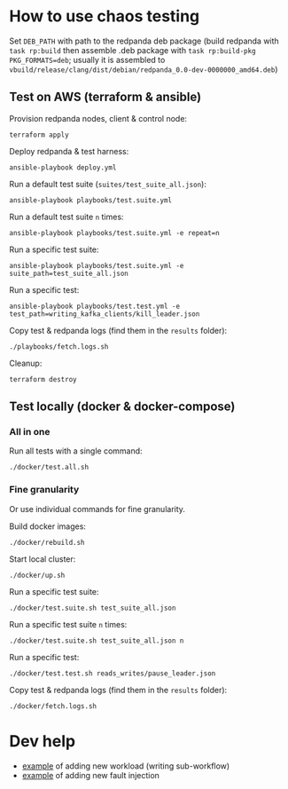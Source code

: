 # How to use chaos testing

Set `DEB_PATH` with path to the redpanda deb package (build redpanda with `task rp:build` then assemble .deb package with `task rp:build-pkg PKG_FORMATS=deb`; usually it is assembled to `vbuild/release/clang/dist/debian/redpanda_0.0-dev-0000000_amd64.deb`)

## Test on AWS (terraform & ansible)

Provision redpanda nodes, client & control node:

    terraform apply

Deploy redpanda & test harness:

    ansible-playbook deploy.yml

Run a default test suite (`suites/test_suite_all.json`):

    ansible-playbook playbooks/test.suite.yml

Run a default test suite `n` times:

    ansible-playbook playbooks/test.suite.yml -e repeat=n

Run a specific test suite:

    ansible-playbook playbooks/test.suite.yml -e suite_path=test_suite_all.json

Run a specific test:

    ansible-playbook playbooks/test.test.yml -e test_path=writing_kafka_clients/kill_leader.json

Copy test & redpanda logs (find them in the `results` folder):

    ./playbooks/fetch.logs.sh

Cleanup:

    terraform destroy

## Test locally (docker & docker-compose)

### All in one

Run all tests with a single command:

    ./docker/test.all.sh

### Fine granularity

Or use individual commands for fine granularity.

Build docker images:

    ./docker/rebuild.sh

Start local cluster:

    ./docker/up.sh

Run a specific test suite:

    ./docker/test.suite.sh test_suite_all.json

Run a specific test suite `n` times:

    ./docker/test.suite.sh test_suite_all.json n

Run a specific test:

    ./docker/test.test.sh reads_writes/pause_leader.json

Copy test & redpanda logs (find them in the `results` folder):

    ./docker/fetch.logs.sh

# Dev help

 - [example](https://github.com/vectorizedio/chaos/pull/1) of adding new workload (writing sub-workflow)
 - [example](https://github.com/vectorizedio/chaos/pull/1) of adding new fault injection